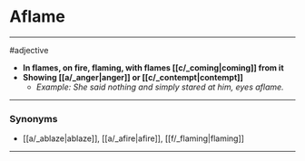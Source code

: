 # Aflame
---
#adjective
- **In flames, on fire, flaming, with flames [[c/_coming|coming]] from it**
- **Showing [[a/_anger|anger]] or [[c/_contempt|contempt]]**
	- _Example: She said nothing and simply stared at him, eyes aflame._
---
### Synonyms
- [[a/_ablaze|ablaze]], [[a/_afire|afire]], [[f/_flaming|flaming]]
---
